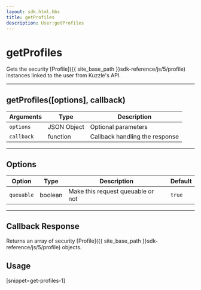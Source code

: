 ```yaml
---
layout: sdk.html.hbs
title: getProfiles
description: User:getProfiles
---
```

  

# getProfiles
Gets the security [Profile]({{ site_base_path }}sdk-reference/js/5/profile) instances linked to the user from Kuzzle's API.

---

## getProfiles([options], callback)

| Arguments | Type | Description |
|---------------|---------|----------------------------------------|
| ``options`` | JSON Object | Optional parameters |
| ``callback`` | function | Callback handling the response |

---

## Options

| Option | Type | Description | Default |
|---------------|---------|----------------------------------------|---------|
| ``queuable`` | boolean | Make this request queuable or not  | ``true`` |

---
## Callback Response

Returns an array of security [Profile]({{ site_base_path }}sdk-reference/js/5/profile) objects.

## Usage

[snippet=get-profiles-1]
